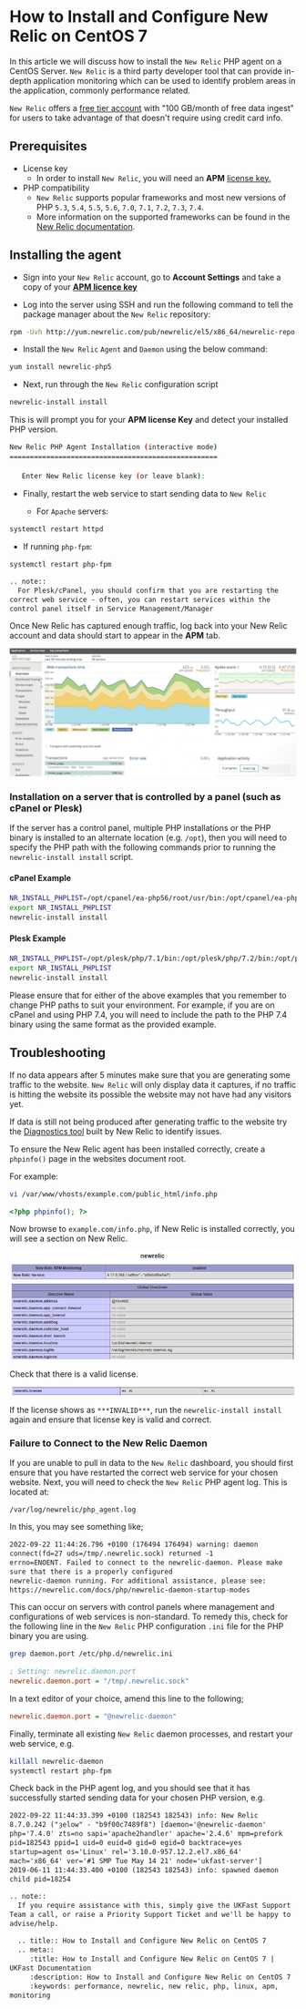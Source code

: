 # How to Install and Configure New Relic on CentOS 7

In this article we will discuss how to install the `New Relic` PHP agent on a CentOS Server. `New Relic` is a third party developer tool that can provide in-depth application monitoring which can be used to identify problem areas in the application, commonly performance related.

`New Relic` offers a [free tier account](https://newrelic.com/signup/) with "100 GB/month of free data ingest" for users to take advantage of that doesn't require using credit card info.

## Prerequisites

- License key
  - In order to install `New Relic`, you will need an **APM** [license key.](https://docs.newrelic.com/docs/accounts/install-new-relic/account-setup/license-key)
- PHP compatibility
  - `New Relic` supports popular frameworks and most new versions of PHP `5.3`, `5.4`, `5.5`, `5.6`, `7.0`, `7.1`, `7.2`, `7.3`, `7.4`.
  - More information on the supported frameworks can be found in the [New Relic documentation](https://docs.newrelic.com/docs/agents/php-agent/getting-started/php-agent-compatibility-requirements).

## Installing the agent

- Sign into your `New Relic` account, go to **Account Settings** and take a copy of your [**APM licence key**](https://docs.newrelic.com/docs/accounts/accounts-billing/account-setup/new-relic-license-key)

- Log into the server using SSH and run the following command to tell the package manager about the `New Relic` repository:

```bash
rpm -Uvh http://yum.newrelic.com/pub/newrelic/el5/x86_64/newrelic-repo-5-3.noarch.rpm
```

- Install the `New Relic` `Agent` and `Daemon` using the below command:

```bash
yum install newrelic-php5
```

- Next, run through the `New Relic` configuration script

```bash
newrelic-install install
```

This is will prompt you for your **APM license Key** and detect your installed PHP version.

```bash
New Relic PHP Agent Installation (interactive mode)
===================================================

   Enter New Relic license key (or leave blank):
```

- Finally, restart the web service to start sending data to `New Relic`

  - For `Apache` servers:

```bash
systemctl restart httpd
```

  - If running `php-fpm`:

```bash
systemctl restart php-fpm
```

```eval_rst
.. note::
  For Plesk/cPanel, you should confirm that you are restarting the correct web service - often, you can restart services within the control panel itself in Service Management/Manager
```

Once New Relic has captured enough traffic, log back into your New Relic account and data should start to appear in the **APM** tab.

![New Relic Graph](files/newrelic-graph.PNG)

### Installation on a server that is controlled by a panel (such as cPanel or Plesk)

If the server has a control panel, multiple PHP installations or the PHP binary is installed to an alternate location (e.g. `/opt`), then you will need to specify the PHP path with the following commands prior to running the `newrelic-install install` script.

#### cPanel Example

```bash
NR_INSTALL_PHPLIST=/opt/cpanel/ea-php56/root/usr/bin:/opt/cpanel/ea-php71/root/usr/bin:/opt/cpanel/ea-php70/root/usr/bin:/opt/cpanel/ea-php73/root/usr/bin
export NR_INSTALL_PHPLIST
newrelic-install install
```

#### Plesk Example

```bash
NR_INSTALL_PHPLIST=/opt/plesk/php/7.1/bin:/opt/plesk/php/7.2/bin:/opt/plesk/php/7.3/bin
export NR_INSTALL_PHPLIST
newrelic-install install
```

Please ensure that for either of the above examples that you remember to change PHP paths to suit your environment. For example, if you are on cPanel and using PHP 7.4, you will need to include the path to the PHP 7.4 binary using the same format as the provided example.

## Troubleshooting

If no data appears after 5 minutes make sure that you are generating some traffic to the website. `New Relic` will only display data it captures, if no traffic is hitting the website its possible the website may not have had any visitors yet.

If data is still not being produced after generating traffic to the website try the [Diagnostics tool](https://docs.newrelic.com/docs/using-new-relic/cross-product-functions/troubleshooting/new-relic-diagnostics) built by New Relic to identify issues.

To ensure the New Relic agent has been installed correctly, create a `phpinfo()` page in the websites document root.

For example:

```bash
vi /var/www/vhosts/example.com/public_html/info.php
```

```php
<?php phpinfo(); ?>
```

Now browse to `example.com/info.php`, if New Relic is installed correctly, you will see a section on New Relic.

![PHP Info page](files/newrelic-phpinfo.PNG)

Check that there is a valid license.

![PHP Info licence](files/newrelic-license.PNG)

If the license shows as `***INVALID***`, run the `newrelic-install install` again and ensure that license key is valid and correct.

### Failure to Connect to the New Relic Daemon

If you are unable to pull in data to the `New Relic` dashboard, you should first ensure that you have restarted the correct web service for your chosen website. Next, you will need to check the `New Relic` PHP agent log. This is located at:

```console
/var/log/newrelic/php_agent.log
```

In this, you may see something like;

```console
2022-09-22 11:44:26.796 +0100 (176494 176494) warning: daemon connect(fd=27 uds=/tmp/.newrelic.sock) returned -1
errno=ENOENT. Failed to connect to the newrelic-daemon. Please make sure that there is a properly configured
newrelic-daemon running. For additional assistance, please see:
https://newrelic.com/docs/php/newrelic-daemon-startup-modes
```

This can occur on servers with control panels where management and configurations of web services is non-standard. To remedy this, check for the following line in the `New Relic` PHP configuration `.ini` file for the PHP binary you are using.

```bash
grep daemon.port /etc/php.d/newrelic.ini
```

```ini
; Setting: newrelic.daemon.port
newrelic.daemon.port = "/tmp/.newrelic.sock"
```

In a text editor of your choice, amend this line to the following;

```ini
newrelic.daemon.port = "@newrelic-daemon"
```

Finally, terminate all existing `New Relic` daemon processes, and restart your web service, e.g.

```bash
killall newrelic-daemon
systemctl restart php-fpm
```

Check back in the PHP agent log, and you should see that it has successfully started sending data for your chosen PHP version, e.g.

```console
2022-09-22 11:44:33.399 +0100 (182543 182543) info: New Relic 8.7.0.242 ("ȝelow" - "b9f00c7489f8") [daemon='@newrelic-daemon'
php='7.4.0' zts=no sapi='apache2handler' apache='2.4.6' mpm=prefork pid=182543 ppid=1 uid=0 euid=0 gid=0 egid=0 backtrace=yes
startup=agent os='Linux' rel='3.10.0-957.12.2.el7.x86_64' mach='x86_64' ver='#1 SMP Tue May 14 21' node='ukfast-server']
2019-06-11 11:44:33.400 +0100 (182543 182543) info: spawned daemon child pid=18254
```

```eval_rst
.. note::
  If you require assistance with this, simply give the UKFast Support Team a call, or raise a Priority Support Ticket and we'll be happy to advise/help.
```

```eval_rst
  .. title:: How to Install and Configure New Relic on CentOS 7
  .. meta::
     :title: How to Install and Configure New Relic on CentOS 7 | UKFast Documentation
     :description: How to Install and Configure New Relic on CentOS 7
     :keywords: performance, newrelic, new relic, php, linux, apm, monitoring 
```

